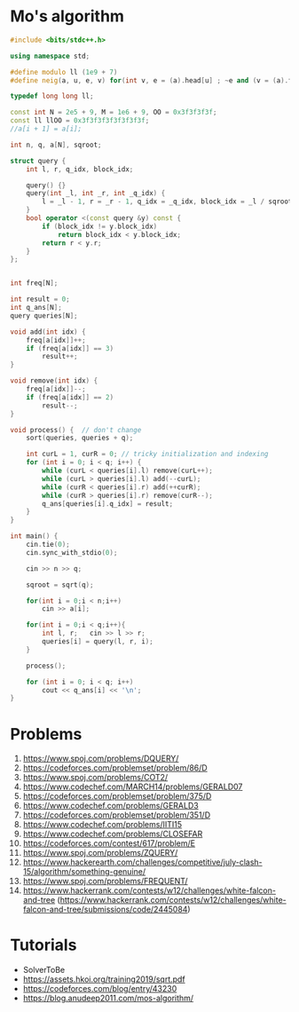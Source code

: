 # Mo's algorithm

```cpp
#include <bits/stdc++.h>

using namespace std;

#define modulo ll (1e9 + 7)
#define neig(a, u, e, v) for(int v, e = (a).head[u] ; ~e and (v = (a).to[e], 1) ; e = (a).nxt[e])

typedef long long ll;

const int N = 2e5 + 9, M = 1e6 + 9, OO = 0x3f3f3f3f;
const ll llOO = 0x3f3f3f3f3f3f3f3f;
//a[i + 1] = a[i];

int n, q, a[N], sqroot;

struct query {
    int l, r, q_idx, block_idx;

    query() {}
    query(int _l, int _r, int _q_idx) {
        l = _l - 1, r = _r - 1, q_idx = _q_idx, block_idx = _l / sqroot;
    }
    bool operator <(const query &y) const {
        if (block_idx != y.block_idx)
            return block_idx < y.block_idx;
        return r < y.r;
    }
};


int freq[N];

int result = 0;
int q_ans[N];
query queries[N];

void add(int idx) {
    freq[a[idx]]++;
    if (freq[a[idx]] == 3)
        result++;
}

void remove(int idx) {
    freq[a[idx]]--;
    if (freq[a[idx]] == 2)
        result--;
}

void process() {  // don't change
    sort(queries, queries + q);

    int curL = 1, curR = 0; // tricky initialization and indexing
    for (int i = 0; i < q; i++) {
        while (curL < queries[i].l) remove(curL++);
        while (curL > queries[i].l) add(--curL);
        while (curR < queries[i].r) add(++curR);
        while (curR > queries[i].r) remove(curR--);
        q_ans[queries[i].q_idx] = result;
    }
}

int main() {
    cin.tie(0);
    cin.sync_with_stdio(0);

    cin >> n >> q;

    sqroot = sqrt(q);

    for(int i = 0;i < n;i++)
        cin >> a[i];

    for(int i = 0;i < q;i++){
        int l, r;   cin >> l >> r;
        queries[i] = query(l, r, i);
    }

    process();

    for (int i = 0; i < q; i++)
        cout << q_ans[i] << '\n';
}
```


# Problems
1. https://www.spoj.com/problems/DQUERY/
1. https://codeforces.com/problemset/problem/86/D
1. https://www.spoj.com/problems/COT2/
1. https://www.codechef.com/MARCH14/problems/GERALD07
1. https://codeforces.com/problemset/problem/375/D
1. https://www.codechef.com/problems/GERALD3
1. https://codeforces.com/problemset/problem/351/D
1. https://www.codechef.com/problems/IITI15
1. https://www.codechef.com/problems/CLOSEFAR
1. https://codeforces.com/contest/617/problem/E
1. https://www.spoj.com/problems/ZQUERY/
1. https://www.hackerearth.com/challenges/competitive/july-clash-15/algorithm/something-genuine/
1. https://www.spoj.com/problems/FREQUENT/
1. https://www.hackerrank.com/contests/w12/challenges/white-falcon-and-tree (https://www.hackerrank.com/contests/w12/challenges/white-falcon-and-tree/submissions/code/2445084)



# Tutorials
- SolverToBe
- https://assets.hkoi.org/training2019/sqrt.pdf
- https://codeforces.com/blog/entry/43230
- https://blog.anudeep2011.com/mos-algorithm/

